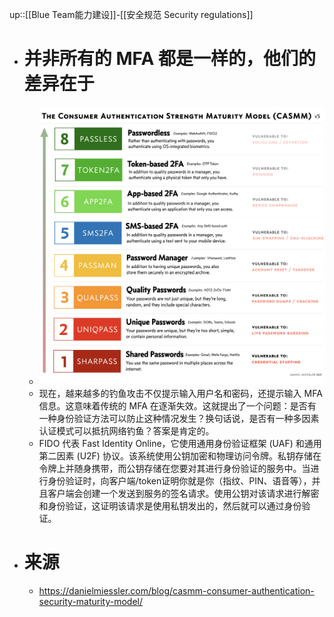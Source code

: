up::[[Blue Team能力建设]]-[[安全规范 Security regulations]]
- # 并非所有的 MFA 都是一样的，他们的差异在于
	- <img src="/assets/Pasted image 20221104155002.png">
	- 现在，越来越多的钓鱼攻击不仅提示输入用户名和密码，还提示输入 MFA 信息。这意味着传统的 MFA 在逐渐失效。这就提出了一个问题：是否有一种身份验证方法可以防止这种情况发生？换句话说，是否有一种多因素认证模式可以抵抗网络钓鱼？答案是肯定的。
	- FIDO 代表 Fast Identity Online，它使用通用身份验证框架 (UAF) 和通用第二因素 (U2F) 协议。该系统使用公钥加密和物理访问令牌。私钥存储在令牌上并随身携带，而公钥存储在您要对其进行身份验证的服务中。当进行身份验证时，向客户端/token证明你就是你（指纹、PIN、语音等），并且客户端会创建一个发送到服务的签名请求。使用公钥对该请求进行解密和身份验证，这证明该请求是使用私钥发出的，然后就可以通过身份验证。
- # 来源
	- https://danielmiessler.com/blog/casmm-consumer-authentication-security-maturity-model/